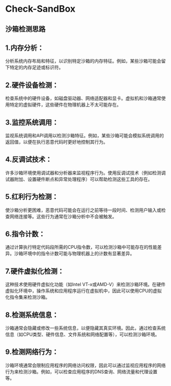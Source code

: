 # Check-SandBox


## 沙箱检测思路

## **1.内存分析**：

分析系统内存布局和特征，以识别特定沙箱的内存特征。例如，某些沙箱可能会留下特定的内存足迹或标识符。

## **2.硬件设备检测**：

检查系统中的硬件设备，如磁盘驱动器、网络适配器和显卡。虚拟机和沙箱通常使用特定的虚拟硬件，这些硬件在物理机器上不太可能存在。

## **3.监控系统调用**：

监视系统调用和API调用以检测沙箱特征。例如，某些沙箱可能会模拟系统调用的返回值，以便在执行恶意代码时更好地控制其行为。

## **4.反调试技术**：

许多沙箱环境使用调试器和分析器来监视程序行为。使用反调试技术（例如检测调试器附加、设置硬件断点和异常处理程序）可以帮助检测这些工具的存在。

## **5.红利行为检测**：

使沙箱分析更困难，恶意代码可能会在运行之前等待一段时间、检测用户输入或检查网络连接等。这些行为通常在沙箱分析中不会被触发。

## **6.指令计数**：

通过计算执行特定代码段所需的CPU指令数，可以检测沙箱中可能存在的性能差异。沙箱环境中的指令计数可能与物理机器上的计数有显著差异。



## 7.硬件虚拟化检测：

这种技术使用硬件虚拟化功能（如Intel VT-x或AMD-V）来检测沙箱环境。在硬件虚拟化环境中，操作系统和应用程序运行在虚拟机中，因此可以使用CPU的虚拟化指令集来检测沙箱。

## 8.检测系统信息：

沙箱通常会隐藏或修改一些系统信息，以便隐藏其真实环境。因此，通过检查系统信息（如CPU类型、硬件信息、文件系统和网络配置等），可以检测沙箱环境。

## 9.检测网络行为：

沙箱环境通常会限制应用程序的网络访问权限，因此可以通过监视应用程序的网络行为来检测沙箱。例如，可以检查应用程序的DNS查询、网络流量和代理设置等。
